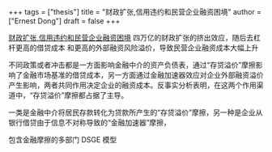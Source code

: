 +++
tags = ["thesis"]
title = "财政扩张,信用违约和民营企业融资困境"
author = ["Ernest Dong"]
draft = false
+++

[财政扩张,信用违约和民营企业融资困境](/ox-hugo/财政扩张、信用违约和民营企业融资困境_梅冬州.pdf)
四万亿的财政扩张的挤出效应，随后去杠杆更高的借贷成本 和更高的外部融资风险溢价，导致民营企业融资成本大幅上升

不同政策或者冲击都是一方面影响金融中介的资产负债表，通过“存贷溢价”摩擦影响了金融市场基准的借贷成本，另一方面通过金融加速器效应对企业外部融资溢价产生影响，两者共同作用决定企业的融资成本。反事实分析表明，在这两个作用渠道中，“存贷溢价”摩擦都占据了主导。

一类是金融中介将居民存款转化为贷款所产生的“存贷溢价”摩擦，另一种是企业从银行借贷由于信息不对称导致的“金融加速器”摩擦，

包含金融摩擦的多部门 DSGE 模型
